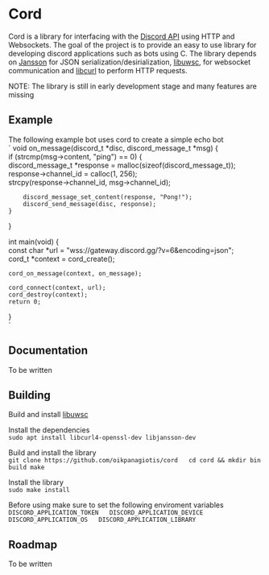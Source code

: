 # Cord
Cord is a library for interfacing with the [Discord API](https://discord.com/developers/docs/intro) using HTTP and Websockets.
The goal of the project is to provide an easy to use library for developing
discord applications such as bots using C. The library depends on [Jansson](https://github.com/akheron/jansson)
for JSON serialization/desirialization, [libuwsc](https://github.com/zhaojh329/libuwsc), for websocket communication
and [libcurl](https://github.com/curl/curl) to perform HTTP requests.

NOTE: The library is still in early development stage and many features are missing  

## Example
The following example bot uses cord to create a simple echo bot  
`
void on_message(discord_t *disc, discord_message_t *msg) {    
    if (strcmp(msg->content, "ping") == 0) {  
        discord_message_t *response = malloc(sizeof(discord_message_t));  
        response->channel_id = calloc(1, 256);  
        strcpy(response->channel_id, msg->channel_id);  
        
        discord_message_set_content(response, "Pong!");  
        discord_send_message(disc, response);  
    }  
}  
  
int main(void) {  
    const char *url = "wss://gateway.discord.gg/?v=6&encoding=json";  
    cord_t *context = cord_create();  

    cord_on_message(context, on_message);  

    cord_connect(context, url);  
    cord_destroy(context);  
    return 0;  
}  
`
## Documentation
To be written

## Building
Build and install [libuwsc](https://github.com/zhaojh329/libuwsc)

Install the dependencies  
`sudo apt install libcurl4-openssl-dev libjansson-dev`

Build and install the library  
`
git clone https://github.com/oikpanagiotis/cord  
cd cord && mkdir bin build
make
`

Install the library  
`sudo make install`

Before using make sure to set the following enviroment variables  
`
DISCORD_APPLICATION_TOKEN  
DISCORD_APPLICATION_DEVICE  
DISCORD_APPLICATION_OS  
DISCORD_APPLICATION_LIBRARY  
`

## Roadmap
To be written  

